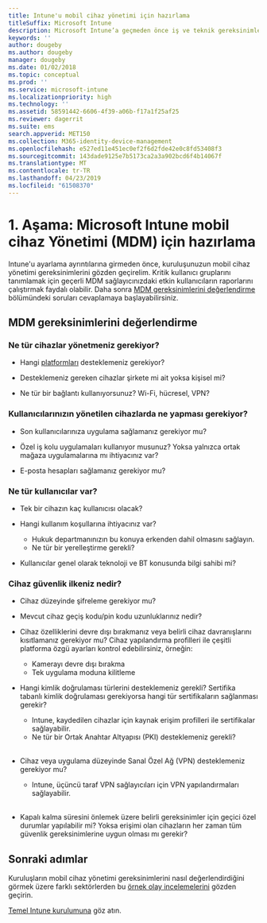```yaml
---
title: Intune'u mobil cihaz yönetimi için hazırlama
titleSuffix: Microsoft Intune
description: Microsoft Intune’a geçmeden önce iş ve teknik gereksinimlerinizi değerlendirin.
keywords: ''
author: dougeby
ms.author: dougeby
manager: dougeby
ms.date: 01/02/2018
ms.topic: conceptual
ms.prod: ''
ms.service: microsoft-intune
ms.localizationpriority: high
ms.technology: ''
ms.assetid: 58591442-6606-4f39-a06b-f17a1f25af25
ms.reviewer: dagerrit
ms.suite: ems
search.appverid: MET150
ms.collection: M365-identity-device-management
ms.openlocfilehash: e527ed11e451ec0ef2f6d2fde42e0c8fd53408f3
ms.sourcegitcommit: 143dade9125e7b5173ca2a3a902bcd6f4b14067f
ms.translationtype: MT
ms.contentlocale: tr-TR
ms.lasthandoff: 04/23/2019
ms.locfileid: "61508370"
---
```

# <a name="phase-1-prepare-microsoft-intune-for-mobile-device-management-mdm"></a>1. Aşama: Microsoft Intune mobil cihaz Yönetimi (MDM) için hazırlama

Intune'u ayarlama ayrıntılarına girmeden önce, kuruluşunuzun mobil cihaz yönetimi gereksinimlerini gözden geçirelim. Kritik kullanıcı gruplarını tanımlamak için geçerli MDM sağlayıcınızdaki etkin kullanıcıların raporlarını çalıştırmak faydalı olabilir. Daha sonra [MDM gereksinimlerini değerlendirme ](migration-guide-prepare.md#assess-mdm-requirements) bölümündeki soruları cevaplamaya başlayabilirsiniz.

## <a name="assess-mdm-requirements"></a>MDM gereksinimlerini değerlendirme

### <a name="what-kinds-of-devices-do-you-need-to-manage"></a>Ne tür cihazlar yönetmeniz gerekiyor?

-   Hangi [platformları](supported-devices-browsers.md) desteklemeniz gerekiyor?

-   Desteklemeniz gereken cihazlar şirkete mi ait yoksa kişisel mi?

-   Ne tür bir bağlantı kullanıyorsunuz? Wi-Fi, hücresel, VPN?

### <a name="what-do-your-users-need-to-do-on-managed-devices"></a>Kullanıcılarınızın yönetilen cihazlarda ne yapması gerekiyor?

-   Son kullanıcılarınıza uygulama sağlamanız gerekiyor mu?

-   Özel iş kolu uygulamaları kullanıyor musunuz? Yoksa yalnızca ortak mağaza uygulamalarına mı ihtiyacınız var?

-   E-posta hesapları sağlamanız gerekiyor mu?

### <a name="what-kinds-of-users"></a>Ne tür kullanıcılar var?

-   Tek bir cihazın kaç kullanıcısı olacak?

-   Hangi kullanım koşullarına ihtiyacınız var?

    -   Hukuk departmanınızın bu konuya erkenden dahil olmasını sağlayın.
    -   Ne tür bir yerelleştirme gerekli?

-   Kullanıcılar genel olarak teknoloji ve BT konusunda bilgi sahibi mi?

### <a name="what-is-your-device-security-policy"></a>Cihaz güvenlik ilkeniz nedir?

- Cihaz düzeyinde şifreleme gerekiyor mu?

- Mevcut cihaz geçiş kodu/pin kodu uzunluklarınız nedir?

- Cihaz özelliklerini devre dışı bırakmanız veya belirli cihaz davranışlarını kısıtlamanız gerekiyor mu? Cihaz yapılandırma profilleri ile çeşitli platforma özgü ayarları kontrol edebilirsiniz, örneğin:
    - Kamerayı devre dışı bırakma
    - Tek uygulama moduna kilitleme<br/>

- Hangi kimlik doğrulaması türlerini desteklemeniz gerekli? Sertifika tabanlı kimlik doğrulaması gerekiyorsa hangi tür sertifikaların sağlanması gerekir?
  - Intune, kaydedilen cihazlar için kaynak erişim profilleri ile sertifikalar sağlayabilir.
  -   Ne tür bir Ortak Anahtar Altyapısı (PKI) desteklemeniz gerekli?
  <br></br>
- Cihaz veya uygulama düzeyinde Sanal Özel Ağ (VPN) desteklemeniz gerekiyor mu?

  -   Intune, üçüncü taraf VPN sağlayıcıları için VPN yapılandırmaları sağlayabilir.
  <br/><br/>
- Kapalı kalma süresini önlemek üzere belirli gereksinimler için geçici özel durumlar yapılabilir mi? Yoksa erişimi olan cihazların her zaman tüm güvenlik gereksinimlerine uygun olması mı gerekir?

## <a name="next-steps"></a>Sonraki adımlar
Kuruluşların mobil cihaz yönetimi gereksinimlerini nasıl değerlendirdiğini görmek üzere farklı sektörlerden bu [örnek olay incelemelerini](https://customers.microsoft.com/story/mwh-global-now-part-of-stantec-secures-mobile-devices-with-intune) gözden geçirin.

[Temel Intune kurulumuna](migration-guide-setup.md) göz atın.

